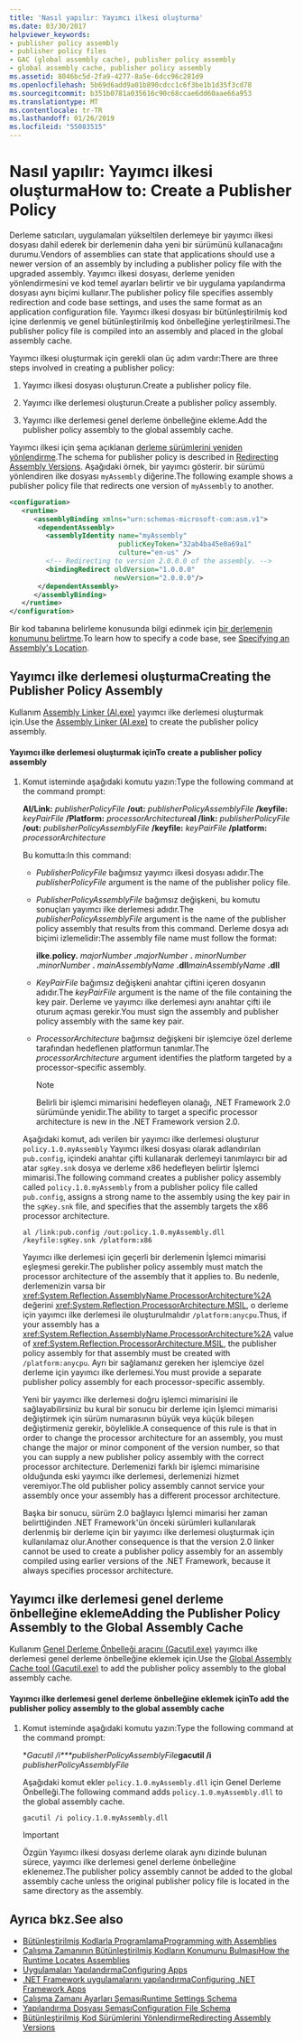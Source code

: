 ```yaml
---
title: 'Nasıl yapılır: Yayımcı ilkesi oluşturma'
ms.date: 03/30/2017
helpviewer_keywords:
- publisher policy assembly
- publisher policy files
- GAC (global assembly cache), publisher policy assembly
- global assembly cache, publisher policy assembly
ms.assetid: 8046bc5d-2fa9-4277-8a5e-6dcc96c281d9
ms.openlocfilehash: 5b69d6add9a01b890cdcc1c6f3be1b1d35f3cd78
ms.sourcegitcommit: b351b0781a035616c90c68ccae6dd60aae66a953
ms.translationtype: MT
ms.contentlocale: tr-TR
ms.lasthandoff: 01/26/2019
ms.locfileid: "55083515"
---
```

# <a name="how-to-create-a-publisher-policy"></a><span data-ttu-id="6ebdb-102">Nasıl yapılır: Yayımcı ilkesi oluşturma</span><span class="sxs-lookup"><span data-stu-id="6ebdb-102">How to: Create a Publisher Policy</span></span>
<span data-ttu-id="6ebdb-103">Derleme satıcıları, uygulamaları yükseltilen derlemeye bir yayımcı ilkesi dosyası dahil ederek bir derlemenin daha yeni bir sürümünü kullanacağını durumu.</span><span class="sxs-lookup"><span data-stu-id="6ebdb-103">Vendors of assemblies can state that applications should use a newer version of an assembly by including a publisher policy file with the upgraded assembly.</span></span> <span data-ttu-id="6ebdb-104">Yayımcı ilkesi dosyası, derleme yeniden yönlendirmesini ve kod temel ayarları belirtir ve bir uygulama yapılandırma dosyası aynı biçimi kullanır.</span><span class="sxs-lookup"><span data-stu-id="6ebdb-104">The publisher policy file specifies assembly redirection and code base settings, and uses the same format as an application configuration file.</span></span> <span data-ttu-id="6ebdb-105">Yayımcı ilkesi dosyası bir bütünleştirilmiş kod içine derlenmiş ve genel bütünleştirilmiş kod önbelleğine yerleştirilmesi.</span><span class="sxs-lookup"><span data-stu-id="6ebdb-105">The publisher policy file is compiled into an assembly and placed in the global assembly cache.</span></span>  
  
 <span data-ttu-id="6ebdb-106">Yayımcı ilkesi oluşturmak için gerekli olan üç adım vardır:</span><span class="sxs-lookup"><span data-stu-id="6ebdb-106">There are three steps involved in creating a publisher policy:</span></span>  
  
1.  <span data-ttu-id="6ebdb-107">Yayımcı ilkesi dosyası oluşturun.</span><span class="sxs-lookup"><span data-stu-id="6ebdb-107">Create a publisher policy file.</span></span>  
  
2.  <span data-ttu-id="6ebdb-108">Yayımcı ilke derlemesi oluşturun.</span><span class="sxs-lookup"><span data-stu-id="6ebdb-108">Create a publisher policy assembly.</span></span>  
  
3.  <span data-ttu-id="6ebdb-109">Yayımcı ilke derlemesi genel derleme önbelleğine ekleme.</span><span class="sxs-lookup"><span data-stu-id="6ebdb-109">Add the publisher policy assembly to the global assembly cache.</span></span>  
  
 <span data-ttu-id="6ebdb-110">Yayımcı ilkesi için şema açıklanan [derleme sürümlerini yeniden yönlendirme](../../../docs/framework/configure-apps/redirect-assembly-versions.md).</span><span class="sxs-lookup"><span data-stu-id="6ebdb-110">The schema for publisher policy is described in [Redirecting Assembly Versions](../../../docs/framework/configure-apps/redirect-assembly-versions.md).</span></span> <span data-ttu-id="6ebdb-111">Aşağıdaki örnek, bir yayımcı gösterir. bir sürümü yönlendiren ilke dosyası `myAssembly` diğerine.</span><span class="sxs-lookup"><span data-stu-id="6ebdb-111">The following example shows a publisher policy file that redirects one version of `myAssembly` to another.</span></span>  
  
```xml  
<configuration>  
   <runtime>  
      <assemblyBinding xmlns="urn:schemas-microsoft-com:asm.v1">  
       <dependentAssembly>  
         <assemblyIdentity name="myAssembly"  
                           publicKeyToken="32ab4ba45e0a69a1"  
                           culture="en-us" />  
         <!-- Redirecting to version 2.0.0.0 of the assembly. -->  
         <bindingRedirect oldVersion="1.0.0.0"  
                          newVersion="2.0.0.0"/>  
       </dependentAssembly>  
      </assemblyBinding>  
   </runtime>  
</configuration>  
```  
  
 <span data-ttu-id="6ebdb-112">Bir kod tabanına belirleme konusunda bilgi edinmek için [bir derlemenin konumunu belirtme](../../../docs/framework/configure-apps/specify-assembly-location.md).</span><span class="sxs-lookup"><span data-stu-id="6ebdb-112">To learn how to specify a code base, see [Specifying an Assembly's Location](../../../docs/framework/configure-apps/specify-assembly-location.md).</span></span>  
  
## <a name="creating-the-publisher-policy-assembly"></a><span data-ttu-id="6ebdb-113">Yayımcı ilke derlemesi oluşturma</span><span class="sxs-lookup"><span data-stu-id="6ebdb-113">Creating the Publisher Policy Assembly</span></span>  
 <span data-ttu-id="6ebdb-114">Kullanım [Assembly Linker (Al.exe)](../../../docs/framework/tools/al-exe-assembly-linker.md) yayımcı ilke derlemesi oluşturmak için.</span><span class="sxs-lookup"><span data-stu-id="6ebdb-114">Use the [Assembly Linker (Al.exe)](../../../docs/framework/tools/al-exe-assembly-linker.md) to create the publisher policy assembly.</span></span>  
  
#### <a name="to-create-a-publisher-policy-assembly"></a><span data-ttu-id="6ebdb-115">Yayımcı ilke derlemesi oluşturmak için</span><span class="sxs-lookup"><span data-stu-id="6ebdb-115">To create a publisher policy assembly</span></span>  
  
1.  <span data-ttu-id="6ebdb-116">Komut isteminde aşağıdaki komutu yazın:</span><span class="sxs-lookup"><span data-stu-id="6ebdb-116">Type the following command at the command prompt:</span></span>  
  
     <span data-ttu-id="6ebdb-117">**Al/Link:** *publisherPolicyFile* **/out:** *publisherPolicyAssemblyFile* **/keyfile:**  *keyPairFile* **/Platform:** *processorArchitecture*</span><span class="sxs-lookup"><span data-stu-id="6ebdb-117">**al /link:** *publisherPolicyFile* **/out:** *publisherPolicyAssemblyFile* **/keyfile:** *keyPairFile* **/platform:** *processorArchitecture*</span></span>  
  
     <span data-ttu-id="6ebdb-118">Bu komutta:</span><span class="sxs-lookup"><span data-stu-id="6ebdb-118">In this command:</span></span>  
  
    -   <span data-ttu-id="6ebdb-119">*PublisherPolicyFile* bağımsız yayımcı ilkesi dosyası adıdır.</span><span class="sxs-lookup"><span data-stu-id="6ebdb-119">The *publisherPolicyFile* argument is the name of the publisher policy file.</span></span>  
  
    -   <span data-ttu-id="6ebdb-120">*PublisherPolicyAssemblyFile* bağımsız değişkeni, bu komutu sonuçları yayımcı ilke derlemesi adıdır.</span><span class="sxs-lookup"><span data-stu-id="6ebdb-120">The *publisherPolicyAssemblyFile* argument is the name of the publisher policy assembly that results from this command.</span></span> <span data-ttu-id="6ebdb-121">Derleme dosya adı biçimi izlemelidir:</span><span class="sxs-lookup"><span data-stu-id="6ebdb-121">The assembly file name must follow the format:</span></span>  
  
         <span data-ttu-id="6ebdb-122">**ilke.**</span><span class="sxs-lookup"><span data-stu-id="6ebdb-122">**policy.**</span></span> <span data-ttu-id="6ebdb-123">*majorNumber* **.**</span><span class="sxs-lookup"><span data-stu-id="6ebdb-123">*majorNumber* **.**</span></span> <span data-ttu-id="6ebdb-124">*minorNumber* **.**</span><span class="sxs-lookup"><span data-stu-id="6ebdb-124">*minorNumber* **.**</span></span> <span data-ttu-id="6ebdb-125">*mainAssemblyName* **.dll**</span><span class="sxs-lookup"><span data-stu-id="6ebdb-125">*mainAssemblyName* **.dll**</span></span>  
  
    -   <span data-ttu-id="6ebdb-126">*KeyPairFile* bağımsız değişkeni anahtar çiftini içeren dosyanın adıdır.</span><span class="sxs-lookup"><span data-stu-id="6ebdb-126">The *keyPairFile* argument is the name of the file containing the key pair.</span></span> <span data-ttu-id="6ebdb-127">Derleme ve yayımcı ilke derlemesi aynı anahtar çifti ile oturum açması gerekir.</span><span class="sxs-lookup"><span data-stu-id="6ebdb-127">You must sign the assembly and publisher policy assembly with the same key pair.</span></span>  
  
    -   <span data-ttu-id="6ebdb-128">*ProcessorArchitecture* bağımsız değişkeni bir işlemciye özel derleme tarafından hedeflenen platformun tanımlar.</span><span class="sxs-lookup"><span data-stu-id="6ebdb-128">The *processorArchitecture* argument identifies the platform targeted by a processor-specific assembly.</span></span>  
  
        > [!NOTE]
        >  <span data-ttu-id="6ebdb-129">Belirli bir işlemci mimarisini hedefleyen olanağı, .NET Framework 2.0 sürümünde yenidir.</span><span class="sxs-lookup"><span data-stu-id="6ebdb-129">The ability to target a specific processor architecture is new in the .NET Framework version 2.0.</span></span>  
  
     <span data-ttu-id="6ebdb-130">Aşağıdaki komut, adı verilen bir yayımcı ilke derlemesi oluşturur `policy.1.0.myAssembly` Yayımcı ilkesi dosyası olarak adlandırılan `pub.config`, içindeki anahtar çifti kullanarak derlemeyi tanımlayıcı bir ad atar `sgKey.snk` dosya ve derleme x86 hedefleyen belirtir İşlemci mimarisi.</span><span class="sxs-lookup"><span data-stu-id="6ebdb-130">The following command creates a publisher policy assembly called `policy.1.0.myAssembly` from a publisher policy file called `pub.config`, assigns a strong name to the assembly using the key pair in the `sgKey.snk` file, and specifies that the assembly targets the x86 processor architecture.</span></span>  
  
    ```  
    al /link:pub.config /out:policy.1.0.myAssembly.dll /keyfile:sgKey.snk /platform:x86  
    ```  
  
     <span data-ttu-id="6ebdb-131">Yayımcı ilke derlemesi için geçerli bir derlemenin İşlemci mimarisi eşleşmesi gerekir.</span><span class="sxs-lookup"><span data-stu-id="6ebdb-131">The publisher policy assembly must match the processor architecture of the assembly that it applies to.</span></span> <span data-ttu-id="6ebdb-132">Bu nedenle, derlemenizin varsa bir <xref:System.Reflection.AssemblyName.ProcessorArchitecture%2A> değerini <xref:System.Reflection.ProcessorArchitecture.MSIL>, o derleme için yayımcı ilke derlemesi ile oluşturulmalıdır `/platform:anycpu`.</span><span class="sxs-lookup"><span data-stu-id="6ebdb-132">Thus, if your assembly has a <xref:System.Reflection.AssemblyName.ProcessorArchitecture%2A> value of <xref:System.Reflection.ProcessorArchitecture.MSIL>, the publisher policy assembly for that assembly must be created with `/platform:anycpu`.</span></span> <span data-ttu-id="6ebdb-133">Ayrı bir sağlamanız gereken her işlemciye özel derleme için yayımcı ilke derlemesi.</span><span class="sxs-lookup"><span data-stu-id="6ebdb-133">You must provide a separate publisher policy assembly for each processor-specific assembly.</span></span>  
  
     <span data-ttu-id="6ebdb-134">Yeni bir yayımcı ilke derlemesi doğru işlemci mimarisini ile sağlayabilirsiniz bu kural bir sonucu bir derleme için İşlemci mimarisi değiştirmek için sürüm numarasının büyük veya küçük bileşen değiştirmeniz gerekir, böylelikle.</span><span class="sxs-lookup"><span data-stu-id="6ebdb-134">A consequence of this rule is that in order to change the processor architecture for an assembly, you must change the major or minor component of the version number, so that you can supply a new publisher policy assembly with the correct processor architecture.</span></span> <span data-ttu-id="6ebdb-135">Derlemenizi farklı bir işlemci mimarisine olduğunda eski yayımcı ilke derlemesi, derlemenizi hizmet veremiyor.</span><span class="sxs-lookup"><span data-stu-id="6ebdb-135">The old publisher policy assembly cannot service your assembly once your assembly has a different processor architecture.</span></span>  
  
     <span data-ttu-id="6ebdb-136">Başka bir sonucu, sürüm 2.0 bağlayıcı İşlemci mimarisi her zaman belirttiğinden .NET Framework'ün önceki sürümleri kullanılarak derlenmiş bir derleme için bir yayımcı ilke derlemesi oluşturmak için kullanılamaz olur.</span><span class="sxs-lookup"><span data-stu-id="6ebdb-136">Another consequence is that the version 2.0 linker cannot be used to create a publisher policy assembly for an assembly compiled using earlier versions of the .NET Framework, because it always specifies processor architecture.</span></span>  
  
## <a name="adding-the-publisher-policy-assembly-to-the-global-assembly-cache"></a><span data-ttu-id="6ebdb-137">Yayımcı ilke derlemesi genel derleme önbelleğine ekleme</span><span class="sxs-lookup"><span data-stu-id="6ebdb-137">Adding the Publisher Policy Assembly to the Global Assembly Cache</span></span>  
 <span data-ttu-id="6ebdb-138">Kullanım [Genel Derleme Önbelleği aracını (Gacutil.exe)](../../../docs/framework/tools/gacutil-exe-gac-tool.md) yayımcı ilke derlemesi genel derleme önbelleğine eklemek için.</span><span class="sxs-lookup"><span data-stu-id="6ebdb-138">Use the [Global Assembly Cache tool (Gacutil.exe)](../../../docs/framework/tools/gacutil-exe-gac-tool.md) to add the publisher policy assembly to the global assembly cache.</span></span>  
  
#### <a name="to-add-the-publisher-policy-assembly-to-the-global-assembly-cache"></a><span data-ttu-id="6ebdb-139">Yayımcı ilke derlemesi genel derleme önbelleğine eklemek için</span><span class="sxs-lookup"><span data-stu-id="6ebdb-139">To add the publisher policy assembly to the global assembly cache</span></span>  
  
1.  <span data-ttu-id="6ebdb-140">Komut isteminde aşağıdaki komutu yazın:</span><span class="sxs-lookup"><span data-stu-id="6ebdb-140">Type the following command at the command prompt:</span></span>  
  
     <span data-ttu-id="6ebdb-141">\**Gacutil /i\*\*\*publisherPolicyAssemblyFile*</span><span class="sxs-lookup"><span data-stu-id="6ebdb-141">**gacutil /i**  *publisherPolicyAssemblyFile*</span></span>  
  
     <span data-ttu-id="6ebdb-142">Aşağıdaki komut ekler `policy.1.0.myAssembly.dll` için Genel Derleme Önbelleği.</span><span class="sxs-lookup"><span data-stu-id="6ebdb-142">The following command adds `policy.1.0.myAssembly.dll` to the global assembly cache.</span></span>  
  
    ```  
    gacutil /i policy.1.0.myAssembly.dll  
    ```  
  
    > [!IMPORTANT]
    >  <span data-ttu-id="6ebdb-143">Özgün Yayımcı ilkesi dosyası derleme olarak aynı dizinde bulunan sürece, yayımcı ilke derlemesi genel derleme önbelleğine eklenemez.</span><span class="sxs-lookup"><span data-stu-id="6ebdb-143">The publisher policy assembly cannot be added to the global assembly cache unless the original publisher policy file is located in the same directory as the assembly.</span></span>  
  
## <a name="see-also"></a><span data-ttu-id="6ebdb-144">Ayrıca bkz.</span><span class="sxs-lookup"><span data-stu-id="6ebdb-144">See also</span></span>
- [<span data-ttu-id="6ebdb-145">Bütünleştirilmiş Kodlarla Programlama</span><span class="sxs-lookup"><span data-stu-id="6ebdb-145">Programming with Assemblies</span></span>](../../../docs/framework/app-domains/programming-with-assemblies.md)
- [<span data-ttu-id="6ebdb-146">Çalışma Zamanının Bütünleştirilmiş Kodların Konumunu Bulması</span><span class="sxs-lookup"><span data-stu-id="6ebdb-146">How the Runtime Locates Assemblies</span></span>](../../../docs/framework/deployment/how-the-runtime-locates-assemblies.md)
- [<span data-ttu-id="6ebdb-147">Uygulamaları Yapılandırma</span><span class="sxs-lookup"><span data-stu-id="6ebdb-147">Configuring Apps</span></span>](../../../docs/framework/configure-apps/index.md)
- [<span data-ttu-id="6ebdb-148">.NET Framework uygulamalarını yapılandırma</span><span class="sxs-lookup"><span data-stu-id="6ebdb-148">Configuring .NET Framework Apps</span></span>](https://msdn.microsoft.com/library/d789b592-fcb5-4e3d-8ac9-e0299adaaa42)
- [<span data-ttu-id="6ebdb-149">Çalışma Zamanı Ayarları Şeması</span><span class="sxs-lookup"><span data-stu-id="6ebdb-149">Runtime Settings Schema</span></span>](../../../docs/framework/configure-apps/file-schema/runtime/index.md)
- [<span data-ttu-id="6ebdb-150">Yapılandırma Dosyası Şeması</span><span class="sxs-lookup"><span data-stu-id="6ebdb-150">Configuration File Schema</span></span>](../../../docs/framework/configure-apps/file-schema/index.md)
- [<span data-ttu-id="6ebdb-151">Bütünleştirilmiş Kod Sürümlerini Yönlendirme</span><span class="sxs-lookup"><span data-stu-id="6ebdb-151">Redirecting Assembly Versions</span></span>](../../../docs/framework/configure-apps/redirect-assembly-versions.md)
